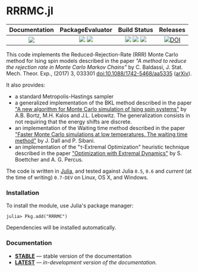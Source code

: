 # RRRMC.jl

| **Documentation**                       | **PackageEvaluator**                                    | **Build Status**                                                                                | **Releases**                     |
|:---------------------------------------:|:-------------------------------------------------------:|:-----------------------------------------------------------------------------------------------:|:--------------------------------:|
| [![][docs-latest-img]][docs-latest-url] | [![][pkg-0.5-img]][pkg-url] [![][pkg-0.6-img]][pkg-url] | [![][travis-img]][travis-url] [![][appveyor-img]][appveyor-url] [![][codecov-img]][codecov-url] | [![DOI][zenodo-img]][zenodo-url] |

This code implements the Reduced-Rejection-Rate (RRR) Monte Carlo method for Ising spin models described in the paper
*"A method to reduce the rejection rate in Monte Carlo Markov Chains"* by C. Baldassi,
J. Stat. Mech. Theor. Exp., (2017) 3, 033301 [doi:10.1088/1742-5468/aa5335][RRRpaper] ([arXiv][RRRarXiv]).

It also provides:
* a standard Metropolis-Hastings sampler
* a generalized implementation of the BKL method described in the paper
  ["A new algorithm for Monte Carlo simulation of Ising spin systems"][BKLpaper] by A.B. Bortz, M.H. Kalos and J.L. Lebowitz.
  The generalization consists in not requiring that the energy shifts are discrete.
* an implementation of the Waiting time method described in the paper
  ["Faster Monte Carlo simulations at low temperatures. The waiting time method"][WTMpaper] by J. Dall and P. Sibani.
* an implementation of the "τ-Extremal Optimization" heuristic technique described in the paper
  ["Optimization with Extremal Dynamics"][EOpaper] by S. Boettcher and A. G. Percus.

The code is written in [Julia], and tested against Julia `0.5`, `0.6` and *current* (at the time of writing) `0.7-DEV` on
Linux, OS X, and Windows.

### Installation

To install the module, use Julia's package manager:

```
julia> Pkg.add("RRRMC")
```

Dependencies will be installed automatically.

### Documentation

- [**STABLE**][docs-stable-url] &mdash; stable version of the documentation
- [**LATEST**][docs-latest-url] &mdash; *in-development version of the documentation.*

[Julia]: https://julialang.org
[RRRpaper]: https://doi.org/10.1088/1742-5468/aa5335
[RRRarXiv]: http://arxiv.org/abs/1608.05899
[BKLpaper]: https://doi.org/10.1016/0021-9991(75)90060-1
[WTMpaper]: https://doi.org/10.1016/S0010-4655(01)00412-X
[EOpaper]: https://doi.org/10.1103/PhysRevLett.86.5211

[docs-stable-img]: https://img.shields.io/badge/docs-stable-blue.svg
[docs-stable-url]: https://carlobaldassi.github.io/RRRMC.jl/stable
[docs-latest-img]: https://img.shields.io/badge/docs-latest-blue.svg
[docs-latest-url]: https://carlobaldassi.github.io/RRRMC.jl/latest

[travis-img]: https://travis-ci.org/carlobaldassi/RRRMC.jl.svg?branch=master
[travis-url]: https://travis-ci.org/carlobaldassi/RRRMC.jl

[pkg-0.5-img]: http://pkg.julialang.org/badges/RRRMC_0.5.svg
[pkg-0.6-img]: http://pkg.julialang.org/badges/RRRMC_0.6.svg
[pkg-url]: http://pkg.julialang.org/?pkg=RRRMC

[appveyor-img]: https://ci.appveyor.com/api/projects/status/bq8jj4u0dx6x6xm1/branch/master?svg=true
[appveyor-url]: https://ci.appveyor.com/project/carlobaldassi/rrrmc-jl/branch/master

[codecov-img]: https://codecov.io/gh/carlobaldassi/RRRMC.jl/branch/master/graph/badge.svg
[codecov-url]: https://codecov.io/gh/carlobaldassi/RRRMC.jl

[zenodo-img]: https://zenodo.org/badge/66179142.svg
[zenodo-url]: https://zenodo.org/badge/latestdoi/66179142
